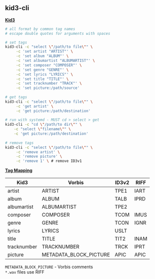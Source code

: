 ## kid3-cli 

[**Kid3**](https://kid3.sourceforge.io/)
```sh
# all format by common tag names
# escape double quotes for arguments with spaces

# set tags
kid3-cli -c "select \"/path/to file\"" \
	 -c 'set artist "ARTIST"' \
	 -c 'set album "ALBUM"' \
	 -c 'set albumartist "ALBUMARTIST"' \
	 -c 'set composer "COMPOSER"' \
	 -c 'set genre "GENRE"' \
	 -c 'set lyrics "LYRICS"' \
	 -c 'set title "TITLE"' \
	 -c 'set tracknumber "TRACK"' \
	 -c 'set picture:/path/source'
	
# get tags
kid3-cli -c "select \"/path/to file\"" \
	 -c 'get artist' \
	 -c 'get picture:/path/destination'
	 
# run with systemd - MUST cd > select > get
kid3-cli -c "cd \"/path/to dir\"" \
	-c "select \"filename\"" \
	-c 'get picture:/path/destination'
	
# remove tags
kid3-cli -c "select \"/path/to file\"" \
	 -c 'remove artist' \
	 -c 'remove picture' \
	 -c 'remove 1' \ # remove ID3v1
```

[**Tag Mapping**](https://kid3.sourceforge.io/kid3_en.html#table-frame-list)

| Kid3        | Vorbis                 | ID3v2  | RIFF |
|------------ | ---------------------- | ----   | ---- |
| artist      | ARTIST                 | TPE1   | IART |
| album       | ALBUM                  | TALB   | IPRD |
| albumartist | ALBUMARTIST            | TPE2   |      |
| composer    | COMPOSER               | TCOM   | IMUS |
| genre       | GENRE                  | TCON   | IGNR |
| lyrics      | LYRICS                 | USLT   |      |
| title       | TITLE                  | TIT2   | INAM |
| tracknumber | TRACKNUMBER            | TRCK   | IPRT |
| picture     | METADATA_BLOCK_PICTURE | APIC   | APIC |

`METADATA_BLOCK_PICTURE` - Vorbis comments  
`*.wav` files use RIFF  
